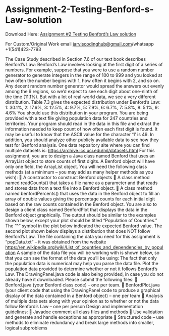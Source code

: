 # Assignment-2-Testing-Benford-s-Law-solution

Download Here: [Assignment #2 Testing Benford’s Law solution](https://jarviscodinghub.com/assignment/assignment-2-testing-benfords-law-solution/)

For Custom/Original Work email jarviscodinghub@gmail.com/whatsapp +1(541)423-7793

The Case Study described in Section 7.6 of our text book describes Benford’s Law:
Benford’s Law involves looking at the first digit of a series of numbers. For
example, suppose that you were to use a random number generator to generate
integers in the range of 100 to 999 and you looked at how often the number
begins with 1, how often it begins with 2, and so on. Any decent random number
generator would spread the answers out evenly among the 9 regions, so we’d
expect to see each digit about one-ninth of the time (11.1%). But with a lot of
real-world data, we see a very different distribution.
Table 7.3 gives the expected distribution under Benford’s Law:
1: 30.1%, 2: 17.6%, 3: 12.5%, 4: 9.7%, 5: 7.9%, 6: 6.7%, 7: 5.8%, 8: 5.1%, 9: 4.6%
You should use this distribution in your program.
You are being provided with a text file giving population data for 247 countries and territories.
Your program should read in the data in this file and extract the information needed to keep
count of how often each first digit is found. It may be useful to know that the ASCII value for the
character ‘1’ is 49.
In addition, you should analyze other publicly available data to see how they test for Benford
analysis. One data repository site where you can find multiple datasets is:
https://archive.ics.uci.edu/ml/datasets.html
For this assignment, you are to design a Java class named Benford that uses an ArrayList object
to store counts of first digits. A Benford object will have only one field, the ArrayList object.
You will need the following class methods (at a minimum – you may add as many helper
methods as you wish):
 A constructor to construct Benford objects
 A class method named readCounts() that takes a file name as a parameter and that reads
and stores data from a text file into a Benford object.
 A class method named benfordPercents() that uses the data in the Benford object to fill
an array of double values giving the percentage counts for each initial digit based on the
raw counts contained in the Benford object.
You are also to design a client class named BenfordPlot that displays the data in the Benford
object graphically. The output should be similar to the examples shown below, except your plot
should be titled “Population of Countries.” The “^” symbol in the plot below indicated the
expected Benford value. The second plot shown below displays a distribution that does NOT
follow Benford’s Law.
The file containing the data you need for this assignment is “popData.txt” – it was obtained from
the website https://en.wikipedia.org/wiki/List_of_countries_and_dependencies_by_population
A sample of the data file you will be working with is shown below, so that you can see the
format of the data you’ll be using:
The fact that only the population data is numerical may help you parse the data file. Plot the
population data provided to determine whether or not it follows Benford’s Law.
The DrawingPanel.java code is also being provided, in case you do not already have it
downloaded.
Please submit the following files:
 Benford.java (your Benford class code) – one per team.
 BenfordPlot.java (your client code that using the DrawingPanel code to produce a
graphical display of the data contained in a Benford object) – one per team
 Analysis of multiple data sets along with your opinion as to whether or not the data
follow Benford’s Law – one per person
Design and implementation guidelines:
 Javadoc comment all class files and methods
 Use validation and generate and handle exceptions as appropriate
 Structured code – use methods to eliminate redundancy and break large methods into
smaller, logical subproblems

